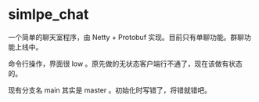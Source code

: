 # simlpe_chat
一个简单的聊天室程序，由 Netty + Protobuf 实现。目前只有单聊功能。群聊功能上线中。

命令行操作，界面很 low 。原先做的无状态客户端行不通了，现在该做有状态的。

现有分支名 main 其实是 master 。初始化时写错了，将错就错吧。
